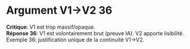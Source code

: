 # Argument V1→V2 36
**Critique**: V1 est trop massif/opaque.  
**Réponse 36**: V1 est volontairement brut (preuve IA). V2 apporte lisibilité.  
Exemple 36: justification unique de la continuité V1→V2.

